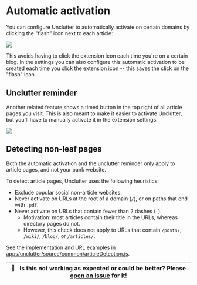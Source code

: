 # Automatic activation

You can configure Unclutter to automatically activate on certain domains by clicking the "flash" icon next to each article:

![](./media/clips/automatic.gif)

This avoids having to click the extension icon each time you're on a certain blog. In the settings you can also configure this automatic activation to be created each time you click the extension icon -- this saves the click on the "flash" icon.

## Unclutter reminder

Another related feature shows a timed button in the top right of all article pages you visit. This is also meant to make it easier to activate Unclutter, but you'll have to manually activate it in the extension settings.

![](./media/clips/reminder.png)

## Detecting non-leaf pages

Both the automatic activation and the unclutter reminder only apply to article pages, and not your bank website.

To detect article pages, Unclutter uses the following heuristics:

-   Exclude popular social non-article websites.
-   Never activate on URLs at the root of a domain (`/`), or on paths that end with `.pdf`.
-   Never activate on URLs that contain fewer than 2 dashes (`-`).
    -   Motivation: most articles contain their title in the URLs, whereas directory pages do not.
    -   However, this check does not apply to URLs that contain `/posts/`, `/wiki/`, `/blog/`, or `/articles/`.

See the implementation and URL examples in [apps/unclutter/source/common/articleDetection.js](https://github.com/lindylearn/unclutter/blob/main/apps/unclutter/source/common/articleDetection.ts).

| 🐛     **Is this not working as expected or could be better? Please [open an issue](https://github.com/lindylearn/unclutter/issues/new) for it!** |
| ------------------------------------------------------------------------------------------------------------------------------------------------- |
